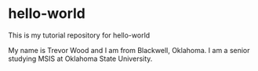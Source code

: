 # hello-world
This is my tutorial repository for hello-world


My name is Trevor Wood and I am from Blackwell, Oklahoma. I am a senior studying MSIS at Oklahoma State University. 
